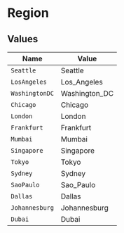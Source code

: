 # Region


## Values

| Name           | Value          |
| -------------- | -------------- |
| `Seattle`      | Seattle        |
| `LosAngeles`   | Los_Angeles    |
| `WashingtonDC` | Washington_DC  |
| `Chicago`      | Chicago        |
| `London`       | London         |
| `Frankfurt`    | Frankfurt      |
| `Mumbai`       | Mumbai         |
| `Singapore`    | Singapore      |
| `Tokyo`        | Tokyo          |
| `Sydney`       | Sydney         |
| `SaoPaulo`     | Sao_Paulo      |
| `Dallas`       | Dallas         |
| `Johannesburg` | Johannesburg   |
| `Dubai`        | Dubai          |